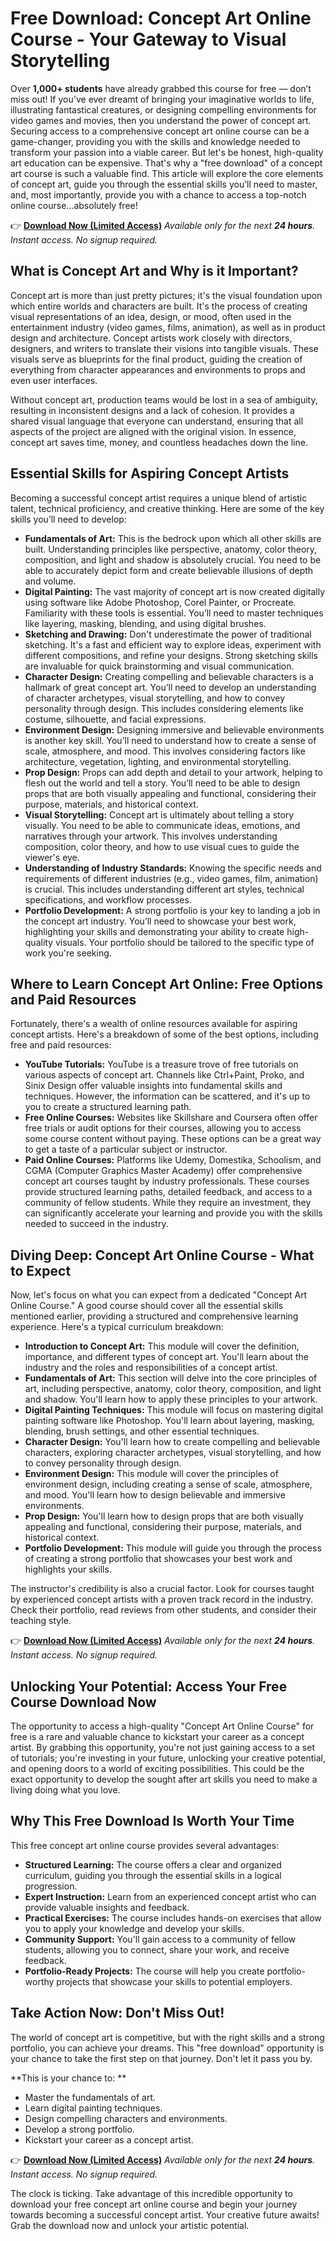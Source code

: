 # Free Download: Concept Art Online Course - Your Gateway to Visual Storytelling

Over **1,000+ students** have already grabbed this course for free — don’t miss out! If you've ever dreamt of bringing your imaginative worlds to life, illustrating fantastical creatures, or designing compelling environments for video games and movies, then you understand the power of concept art. Securing access to a comprehensive concept art online course can be a game-changer, providing you with the skills and knowledge needed to transform your passion into a viable career. But let's be honest, high-quality art education can be expensive. That's why a "free download" of a concept art course is such a valuable find. This article will explore the core elements of concept art, guide you through the essential skills you’ll need to master, and, most importantly, provide you with a chance to access a top-notch online course…absolutely free!

👉 [**Download Now (Limited Access)**](https://udemywork.com/concept-art-online-course)
_Available only for the next **24 hours**. Instant access. No signup required._

## What is Concept Art and Why is it Important?

Concept art is more than just pretty pictures; it's the visual foundation upon which entire worlds and characters are built. It's the process of creating visual representations of an idea, design, or mood, often used in the entertainment industry (video games, films, animation), as well as in product design and architecture. Concept artists work closely with directors, designers, and writers to translate their visions into tangible visuals. These visuals serve as blueprints for the final product, guiding the creation of everything from character appearances and environments to props and even user interfaces.

Without concept art, production teams would be lost in a sea of ambiguity, resulting in inconsistent designs and a lack of cohesion. It provides a shared visual language that everyone can understand, ensuring that all aspects of the project are aligned with the original vision. In essence, concept art saves time, money, and countless headaches down the line.

## Essential Skills for Aspiring Concept Artists

Becoming a successful concept artist requires a unique blend of artistic talent, technical proficiency, and creative thinking. Here are some of the key skills you’ll need to develop:

*   **Fundamentals of Art:** This is the bedrock upon which all other skills are built. Understanding principles like perspective, anatomy, color theory, composition, and light and shadow is absolutely crucial. You need to be able to accurately depict form and create believable illusions of depth and volume.
*   **Digital Painting:** The vast majority of concept art is now created digitally using software like Adobe Photoshop, Corel Painter, or Procreate. Familiarity with these tools is essential. You’ll need to master techniques like layering, masking, blending, and using digital brushes.
*   **Sketching and Drawing:** Don't underestimate the power of traditional sketching. It's a fast and efficient way to explore ideas, experiment with different compositions, and refine your designs. Strong sketching skills are invaluable for quick brainstorming and visual communication.
*   **Character Design:** Creating compelling and believable characters is a hallmark of great concept art. You’ll need to develop an understanding of character archetypes, visual storytelling, and how to convey personality through design. This includes considering elements like costume, silhouette, and facial expressions.
*   **Environment Design:** Designing immersive and believable environments is another key skill. You’ll need to understand how to create a sense of scale, atmosphere, and mood. This involves considering factors like architecture, vegetation, lighting, and environmental storytelling.
*   **Prop Design:** Props can add depth and detail to your artwork, helping to flesh out the world and tell a story. You’ll need to be able to design props that are both visually appealing and functional, considering their purpose, materials, and historical context.
*   **Visual Storytelling:** Concept art is ultimately about telling a story visually. You need to be able to communicate ideas, emotions, and narratives through your artwork. This involves understanding composition, color theory, and how to use visual cues to guide the viewer's eye.
*   **Understanding of Industry Standards:** Knowing the specific needs and requirements of different industries (e.g., video games, film, animation) is crucial. This includes understanding different art styles, technical specifications, and workflow processes.
*   **Portfolio Development:** A strong portfolio is your key to landing a job in the concept art industry. You’ll need to showcase your best work, highlighting your skills and demonstrating your ability to create high-quality visuals. Your portfolio should be tailored to the specific type of work you're seeking.

## Where to Learn Concept Art Online: Free Options and Paid Resources

Fortunately, there's a wealth of online resources available for aspiring concept artists. Here's a breakdown of some of the best options, including free and paid resources:

*   **YouTube Tutorials:** YouTube is a treasure trove of free tutorials on various aspects of concept art. Channels like Ctrl+Paint, Proko, and Sinix Design offer valuable insights into fundamental skills and techniques. However, the information can be scattered, and it's up to you to create a structured learning path.
*   **Free Online Courses:** Websites like Skillshare and Coursera often offer free trials or audit options for their courses, allowing you to access some course content without paying. These options can be a great way to get a taste of a particular subject or instructor.
*   **Paid Online Courses:** Platforms like Udemy, Domestika, Schoolism, and CGMA (Computer Graphics Master Academy) offer comprehensive concept art courses taught by industry professionals. These courses provide structured learning paths, detailed feedback, and access to a community of fellow students. While they require an investment, they can significantly accelerate your learning and provide you with the skills needed to succeed in the industry.

## Diving Deep: Concept Art Online Course - What to Expect

Now, let's focus on what you can expect from a dedicated "Concept Art Online Course." A good course should cover all the essential skills mentioned earlier, providing a structured and comprehensive learning experience. Here's a typical curriculum breakdown:

*   **Introduction to Concept Art:** This module will cover the definition, importance, and different types of concept art. You'll learn about the industry and the roles and responsibilities of a concept artist.
*   **Fundamentals of Art:** This section will delve into the core principles of art, including perspective, anatomy, color theory, composition, and light and shadow. You'll learn how to apply these principles to your artwork.
*   **Digital Painting Techniques:** This module will focus on mastering digital painting software like Photoshop. You'll learn about layering, masking, blending, brush settings, and other essential techniques.
*   **Character Design:** You'll learn how to create compelling and believable characters, exploring character archetypes, visual storytelling, and how to convey personality through design.
*   **Environment Design:** This module will cover the principles of environment design, including creating a sense of scale, atmosphere, and mood. You'll learn how to design believable and immersive environments.
*   **Prop Design:** You'll learn how to design props that are both visually appealing and functional, considering their purpose, materials, and historical context.
*   **Portfolio Development:** This module will guide you through the process of creating a strong portfolio that showcases your best work and highlights your skills.

The instructor's credibility is also a crucial factor. Look for courses taught by experienced concept artists with a proven track record in the industry. Check their portfolio, read reviews from other students, and consider their teaching style.

👉 [**Download Now (Limited Access)**](https://udemywork.com/concept-art-online-course)
_Available only for the next **24 hours**. Instant access. No signup required._

## Unlocking Your Potential: Access Your Free Course Download Now

The opportunity to access a high-quality "Concept Art Online Course" for free is a rare and valuable chance to kickstart your career as a concept artist. By grabbing this opportunity, you're not just gaining access to a set of tutorials; you're investing in your future, unlocking your creative potential, and opening doors to a world of exciting possibilities. This could be the exact opportunity to develop the sought after art skills you need to make a living doing what you love.

## Why This Free Download Is Worth Your Time

This free concept art online course provides several advantages:

*   **Structured Learning:** The course offers a clear and organized curriculum, guiding you through the essential skills in a logical progression.
*   **Expert Instruction:** Learn from an experienced concept artist who can provide valuable insights and feedback.
*   **Practical Exercises:** The course includes hands-on exercises that allow you to apply your knowledge and develop your skills.
*   **Community Support:** You'll gain access to a community of fellow students, allowing you to connect, share your work, and receive feedback.
*   **Portfolio-Ready Projects:** The course will help you create portfolio-worthy projects that showcase your skills to potential employers.

## Take Action Now: Don't Miss Out!

The world of concept art is competitive, but with the right skills and a strong portfolio, you can achieve your dreams. This "free download" opportunity is your chance to take the first step on that journey. Don't let it pass you by.

**This is your chance to: **

*   Master the fundamentals of art.
*   Learn digital painting techniques.
*   Design compelling characters and environments.
*   Develop a strong portfolio.
*   Kickstart your career as a concept artist.

👉 [**Download Now (Limited Access)**](https://udemywork.com/concept-art-online-course)
_Available only for the next **24 hours**. Instant access. No signup required._

The clock is ticking. Take advantage of this incredible opportunity to download your free concept art online course and begin your journey towards becoming a successful concept artist. Your creative future awaits! Grab the download now and unlock your artistic potential.
